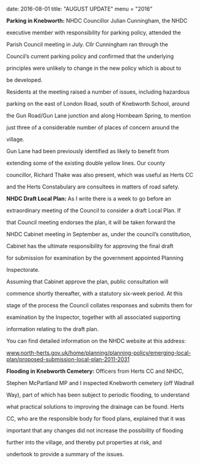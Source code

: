 date: 2016-08-01
title: "AUGUST UPDATE"
menu = "2016"







**Parking in Knebworth:** NHDC Councillor Julian Cunningham, the NHDC

executive member with responsibility for parking policy, attended the

Parish Council meeting in July. Cllr Cunningham ran through the

Council’s current parking policy and confirmed that the underlying

principles were unlikely to change in the new policy which is about to

be developed.



Residents at the meeting raised a number of issues, including hazardous

parking on the east of London Road, south of Knebworth School, around

the Gun Road/Gun Lane junction and along Hornbeam Spring, to mention

just three of a considerable number of places of concern around the

village.



Gun Lane had been previously identified as likely to benefit from

extending some of the existing double yellow lines. Our county

councillor, Richard Thake was also present, which was useful as Herts CC

and the Herts Constabulary are consultees in matters of road safety.



**NHDC Draft Local Plan:** As I write there is a week to go before an

extraordinary meeting of the Council to consider a draft Local Plan. If

that Council meeting endorses the plan, it will be taken forward the

NHDC Cabinet meeting in September as, under the council’s constitution,

Cabinet has the ultimate responsibility for approving the final draft

for submission for examination by the government appointed Planning

Inspectorate.



Assuming that Cabinet approve the plan, public consultation will

commence shortly thereafter, with a statutory six-week period. At this

stage of the process the Council collates responses and submits them for

examination by the Inspector, together with all associated supporting

information relating to the draft plan.



You can find detailed information on the NHDC website at this address:

www.north-herts.gov.uk/home/planning/planning-policy/emerging-local-plan/proposed-submission-local-plan-2011-2031



**Flooding in Knebworth Cemetery:** Officers from Herts CC and NHDC,

Stephen McPartland MP and I inspected Knebworth cemetery (off Wadnall

Way), part of which has been subject to periodic flooding, to understand

what practical solutions to improving the drainage can be found. Herts

CC, who are the responsible body for flood plans, explained that it was

important that any changes did not increase the possibility of flooding

further into the village, and thereby put properties at risk, and

undertook to provide a summary of the issues.

